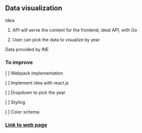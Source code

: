 ## Data visualization ##

Idea:

1. API will serve the content for the frontend, ideal API, with Go

2. User can pick the data to visualize by year

Data provided by INE 

### To improve ###

  [ ] Webpack implementation

  [ ] Implement idea with react.js

  [ ] Dropdown to pick the year

  [ ] Styling

  [ ] Color schema

### [Link to web page](https://lfergon.github.io/populationspainmigration/) ###

